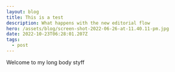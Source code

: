 ```yaml
---
layout: blog
title: This is a test
description: What happens with the new editorial flow
hero: /assets/blog/screen-shot-2022-06-26-at-11.40.11-pm.jpg
date: 2022-10-23T06:28:01.207Z
tags:
  - post
---
```

W﻿elcome to my long body styff